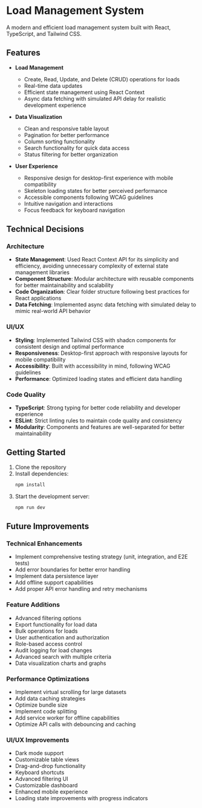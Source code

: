 # Load Management System

A modern and efficient load management system built with React, TypeScript, and Tailwind CSS.

## Features

- **Load Management**
  - Create, Read, Update, and Delete (CRUD) operations for loads
  - Real-time data updates
  - Efficient state management using React Context
  - Async data fetching with simulated API delay for realistic development experience

- **Data Visualization**
  - Clean and responsive table layout
  - Pagination for better performance
  - Column sorting functionality
  - Search functionality for quick data access
  - Status filtering for better organization

- **User Experience**
  - Responsive design for desktop-first experience with mobile compatibility
  - Skeleton loading states for better perceived performance
  - Accessible components following WCAG guidelines
  - Intuitive navigation and interactions
  - Focus feedback for keyboard navigation

## Technical Decisions

### Architecture
- **State Management**: Used React Context API for its simplicity and efficiency, avoiding unnecessary complexity of external state management libraries
- **Component Structure**: Modular architecture with reusable components for better maintainability and scalability
- **Code Organization**: Clear folder structure following best practices for React applications
- **Data Fetching**: Implemented async data fetching with simulated delay to mimic real-world API behavior

### UI/UX
- **Styling**: Implemented Tailwind CSS with shadcn components for consistent design and optimal performance
- **Responsiveness**: Desktop-first approach with responsive layouts for mobile compatibility
- **Accessibility**: Built with accessibility in mind, following WCAG guidelines
- **Performance**: Optimized loading states and efficient data handling

### Code Quality
- **TypeScript**: Strong typing for better code reliability and developer experience
- **ESLint**: Strict linting rules to maintain code quality and consistency
- **Modularity**: Components and features are well-separated for better maintainability

## Getting Started

1. Clone the repository
2. Install dependencies:
   ```bash
   npm install
   ```
3. Start the development server:
   ```bash
   npm run dev
   ```

## Future Improvements

### Technical Enhancements
- Implement comprehensive testing strategy (unit, integration, and E2E tests)
- Add error boundaries for better error handling
- Implement data persistence layer
- Add offline support capabilities
- Add proper API error handling and retry mechanisms

### Feature Additions
- Advanced filtering options
- Export functionality for load data
- Bulk operations for loads
- User authentication and authorization
- Role-based access control
- Audit logging for load changes
- Advanced search with multiple criteria
- Data visualization charts and graphs

### Performance Optimizations
- Implement virtual scrolling for large datasets
- Add data caching strategies
- Optimize bundle size
- Implement code splitting
- Add service worker for offline capabilities
- Optimize API calls with debouncing and caching

### UI/UX Improvements
- Dark mode support
- Customizable table views
- Drag-and-drop functionality
- Keyboard shortcuts
- Advanced filtering UI
- Customizable dashboard
- Enhanced mobile experience
- Loading state improvements with progress indicators

